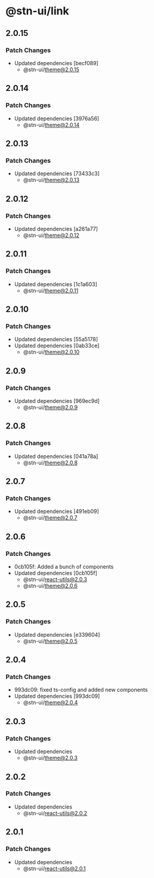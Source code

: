 # @stn-ui/link

## 2.0.15

### Patch Changes

- Updated dependencies [becf089]
  - @stn-ui/theme@2.0.15

## 2.0.14

### Patch Changes

- Updated dependencies [3976a56]
  - @stn-ui/theme@2.0.14

## 2.0.13

### Patch Changes

- Updated dependencies [73433c3]
  - @stn-ui/theme@2.0.13

## 2.0.12

### Patch Changes

- Updated dependencies [a261a77]
  - @stn-ui/theme@2.0.12

## 2.0.11

### Patch Changes

- Updated dependencies [1c1a603]
  - @stn-ui/theme@2.0.11

## 2.0.10

### Patch Changes

- Updated dependencies [55a5178]
- Updated dependencies [0ab33ce]
  - @stn-ui/theme@2.0.10

## 2.0.9

### Patch Changes

- Updated dependencies [969ec9d]
  - @stn-ui/theme@2.0.9

## 2.0.8

### Patch Changes

- Updated dependencies [041a78a]
  - @stn-ui/theme@2.0.8

## 2.0.7

### Patch Changes

- Updated dependencies [491eb09]
  - @stn-ui/theme@2.0.7

## 2.0.6

### Patch Changes

- 0cb105f: Added a bunch of components
- Updated dependencies [0cb105f]
  - @stn-ui/react-utils@2.0.3
  - @stn-ui/theme@2.0.6

## 2.0.5

### Patch Changes

- Updated dependencies [e339604]
  - @stn-ui/theme@2.0.5

## 2.0.4

### Patch Changes

- 993dc09: fixed ts-config and added new components
- Updated dependencies [993dc09]
  - @stn-ui/theme@2.0.4

## 2.0.3

### Patch Changes

- Updated dependencies
  - @stn-ui/theme@2.0.3

## 2.0.2

### Patch Changes

- Updated dependencies
  - @stn-ui/react-utils@2.0.2

## 2.0.1

### Patch Changes

- Updated dependencies
  - @stn-ui/react-utils@2.0.1
